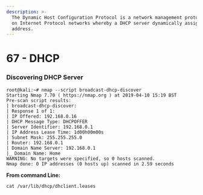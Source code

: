 ```yaml
---
description: >-
  The Dynamic Host Configuration Protocol is a network management protocol used
  on Internet Protocol networks whereby a DHCP server dynamically assigns an IP
  address.
---
```


# 67 - DHCP

### Discovering DHCP Server

```text
root@kali:~# nmap --script broadcast-dhcp-discover 
Starting Nmap 7.70 ( https://nmap.org ) at 2019-04-10 15:19 BST 
Pre-scan script results: 
| broadcast-dhcp-discover:  
| Response 1 of 1:  
| IP Offered: 192.168.0.16 
| DHCP Message Type: DHCPOFFER 
| Server Identifier: 192.168.0.1 
| IP Address Lease Time: 1d00h00m00s 
| Subnet Mask: 255.255.255.0 
| Router: 192.168.0.1 
| Domain Name Server: 192.168.0.1 
|_ Domain Name: Home 
WARNING: No targets were specified, so 0 hosts scanned. 
Nmap done: 0 IP addresses (0 hosts up) scanned in 2.59 seconds 
```

**From command Line:**

`cat /var/lib/dhcp/dhclient.leases`

